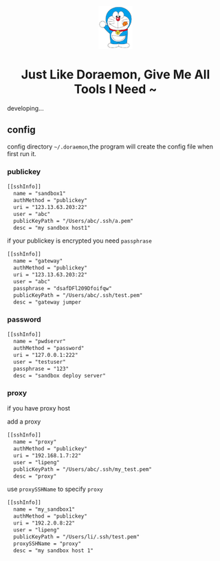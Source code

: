 <p align="center">
  <img src="/doraemon.png" height="100">
  <h1 align="center">
    Just Like Doraemon, Give Me All Tools I Need ~ 
  </h1>
</p>

developing...

## config

config directory `~/.doraemon`,the program will create the config file when first run it.

### publickey

```
[[sshInfo]]
  name = "sandbox1"
  authMethod = "publickey"
  uri = "123.13.63.203:22"
  user = "abc"
  publicKeyPath = "/Users/abc/.ssh/a.pem"
  desc = "my sandbox host1"
```

if your publickey is encrypted you need `passphrase`

```
[[sshInfo]]
  name = "gateway"
  authMethod = "publickey"
  uri = "123.13.63.203:22"
  user = "abc"
  passphrase = "dsafDFl209Dfoifqw"
  publicKeyPath = "/Users/abc/.ssh/test.pem"
  desc = "gateway jumper
```

### password

```
[[sshInfo]]
  name = "pwdservr"
  authMethod = "password"
  uri = "127.0.0.1:222"
  user = "testuser"
  passphrase = "123"
  desc = "sandbox deploy server"
```

### proxy

if you have proxy host

add a proxy

```
[[sshInfo]]
  name = "proxy"
  authMethod = "publickey"
  uri = "192.168.1.7:22"
  user = "lipeng"
  publicKeyPath = "/Users/abc/.ssh/my_test.pem"
  desc = "proxy"
```

use `proxySSHName` to specify `proxy`

```
[[sshInfo]]
  name = "my_sandbox1"
  authMethod = "publickey"
  uri = "192.2.0.8:22"
  user = "lipeng"
  publicKeyPath = "/Users/li/.ssh/test.pem"
  proxySSHName = "proxy"
  desc = "my sandbox host 1"
```